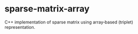 # sparse-matrix-array
C++ implementation of sparse matrix using array‑based (triplet) representation.
